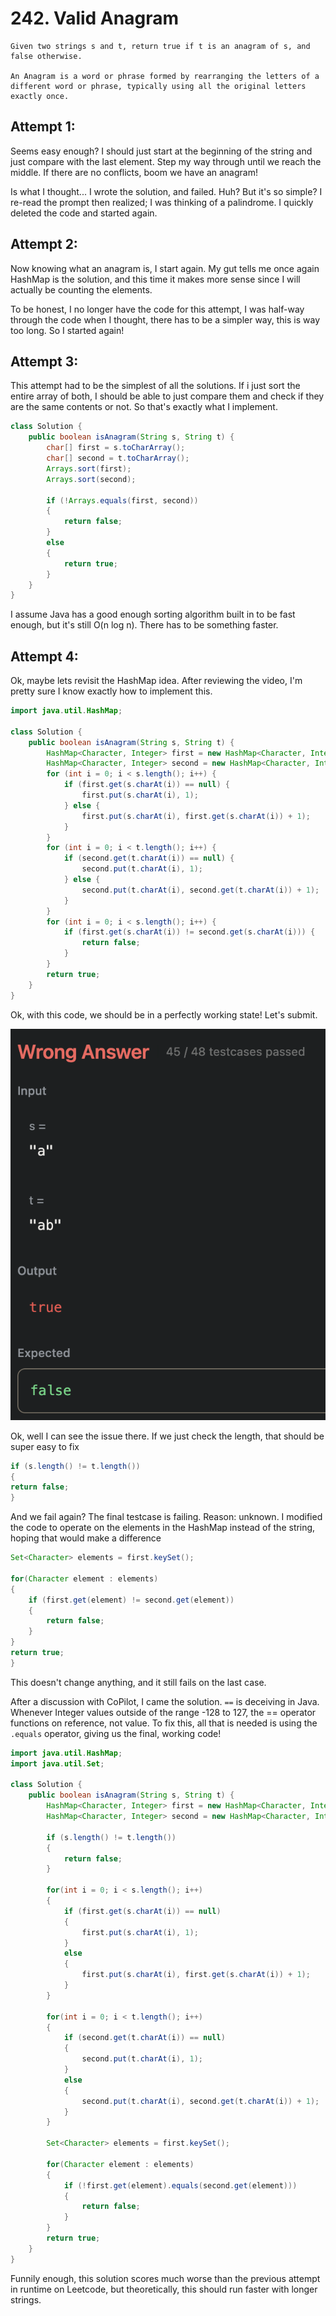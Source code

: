 # 242. Valid Anagram
```
Given two strings s and t, return true if t is an anagram of s, and false otherwise.

An Anagram is a word or phrase formed by rearranging the letters of a different word or phrase, typically using all the original letters exactly once.
```

## Attempt 1:
Seems easy enough? I should just start at the beginning of the string and just compare with the last element. Step my way through until we reach the middle. If there are no conflicts, boom we have an anagram! 

Is what I thought... I wrote the solution, and failed. Huh? But it's so simple? I re-read the prompt then realized; I was thinking of a palindrome. I quickly deleted the code and started again. 

## Attempt 2:
Now knowing what an anagram is, I start again. My gut tells me once again HashMap is the solution, and this time it makes more sense since I will actually be counting the elements. 

To be honest, I no longer have the code for this attempt, I was half-way through the code when I thought, there has to be a simpler way, this is way too long. So I started again!

## Attempt 3:
This attempt had to be the simplest of all the solutions. If i just sort the entire array of both, I should be able to just compare them and check if they are the same contents or not. So that's exactly what I implement. 

```java
class Solution {
	public boolean isAnagram(String s, String t) {
		char[] first = s.toCharArray();
		char[] second = t.toCharArray();
		Arrays.sort(first);
		Arrays.sort(second);
		
		if (!Arrays.equals(first, second))
		{
			return false;
		}
		else
		{
			return true;
		}
	}
}
```

I assume Java has a good enough sorting algorithm built in to be fast enough, but it's still O(n log n). There has to be something faster.

## Attempt 4:
Ok, maybe lets revisit the HashMap idea. After reviewing the video, I'm pretty sure I know exactly how to implement this. 

```java
import java.util.HashMap;

class Solution {
	public boolean isAnagram(String s, String t) {
		HashMap<Character, Integer> first = new HashMap<Character, Integer>();
		HashMap<Character, Integer> second = new HashMap<Character, Integer>();
		for (int i = 0; i < s.length(); i++) {
			if (first.get(s.charAt(i)) == null) {
				first.put(s.charAt(i), 1);
			} else {
				first.put(s.charAt(i), first.get(s.charAt(i)) + 1);
			}
		}
		for (int i = 0; i < t.length(); i++) {
			if (second.get(t.charAt(i)) == null) {
				second.put(t.charAt(i), 1);
			} else {
				second.put(t.charAt(i), second.get(t.charAt(i)) + 1);
			}
		}
		for (int i = 0; i < s.length(); i++) {
			if (first.get(s.charAt(i)) != second.get(s.charAt(i))) {
				return false;
			}
		}
		return true;
	}
}
```

Ok, with this code, we should be in a perfectly working state! Let's submit.

![](screenshot.png)

Ok, well I can see the issue there. If we just check the length, that should be super easy to fix
```java
if (s.length() != t.length())
{
return false;
}
```

And we fail again? The final testcase is failing. Reason: unknown. I modified the code to operate on the elements in the HashMap instead of the string, hoping that would make a difference

```java
Set<Character> elements = first.keySet();

for(Character element : elements)
{
	if (first.get(element) != second.get(element))
	{
		return false;
	}
}
return true;
}
```

This doesn't change anything, and it still fails on the last case.

After a discussion with CoPilot, I came the solution. `==` is deceiving in Java. Whenever Integer values outside of the range -128 to 127, the == operator functions on reference, not value. To fix this, all that is needed is using the `.equals` operator, giving us the final, working code!

```java
import java.util.HashMap;
import java.util.Set;

class Solution {
    public boolean isAnagram(String s, String t) {
        HashMap<Character, Integer> first = new HashMap<Character, Integer>();
        HashMap<Character, Integer> second = new HashMap<Character, Integer>();
        
        if (s.length() != t.length())
        {
            return false;
        }

        for(int i = 0; i < s.length(); i++)
        {
            if (first.get(s.charAt(i)) == null)
            {
                first.put(s.charAt(i), 1);
            }
            else
            {
                first.put(s.charAt(i), first.get(s.charAt(i)) + 1);
            }
        }

        for(int i = 0; i < t.length(); i++)
        {
            if (second.get(t.charAt(i)) == null)
            {
                second.put(t.charAt(i), 1);
            }
            else
            {
                second.put(t.charAt(i), second.get(t.charAt(i)) + 1);
            }
        }

        Set<Character> elements = first.keySet();

        for(Character element : elements)
        {
            if (!first.get(element).equals(second.get(element)))
            {
                return false;
            }
        }
        return true;
    }
}
```

Funnily enough, this solution scores much worse than the previous attempt in runtime on Leetcode, but theoretically, this should run faster with longer strings.